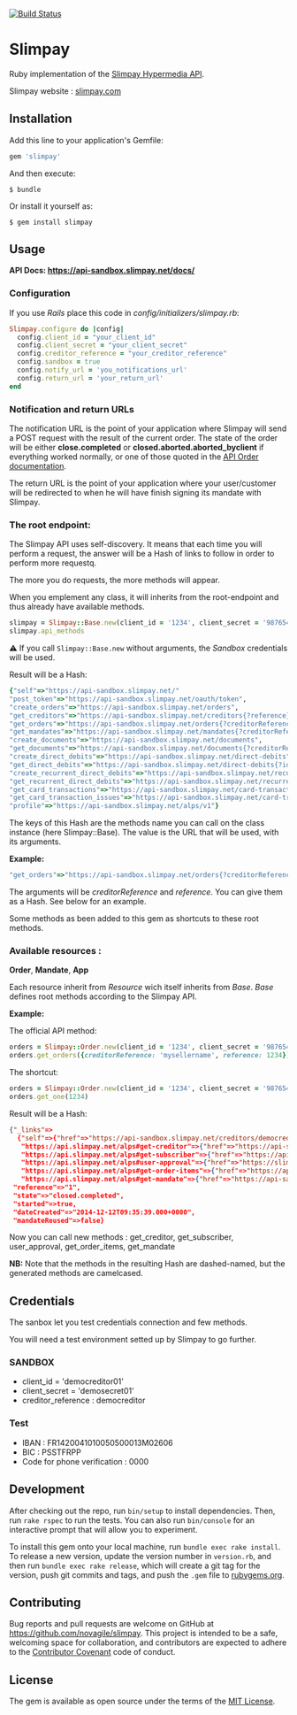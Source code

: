 [![Build Status](https://travis-ci.org/novagile/slimpay.svg)](https://travis-ci.org/novagile/slimpay)

# Slimpay

Ruby implementation of the [Slimpay Hypermedia API](https://api-sandbox.slimpay.net/docs/).

Slimpay website : [slimpay.com](https://www.slimpay.com/)

## Installation

Add this line to your application's Gemfile:

```ruby
gem 'slimpay'
```

And then execute:

    $ bundle

Or install it yourself as:

    $ gem install slimpay


## Usage

**API Docs: https://api-sandbox.slimpay.net/docs/**

### Configuration

If you use _Rails_ place this code in _config/initializers/slimpay.rb_:

```ruby
Slimpay.configure do |config|
  config.client_id = "your_client_id"
  config.client_secret = "your_client_secret"
  config.creditor_reference = "your_creditor_reference"
  config.sandbox = true
  config.notify_url = 'you_notifications_url'
  config.return_url = 'your_return_url'
end
```

### Notification and return URLs

The notification URL is the point of your application where Slimpay will send a POST request with the result of the current order.
The state of the order will be either **close.completed** or **closed.aborted.aborted_byclient** if everything worked normally, or one of those quoted in the [API Order documentation](https://api-sandbox.slimpay.net/docs/alps/v1/orders/).

The return URL is the point of your application where your user/customer will be redirected to when he will have finish signing its mandate with Slimpay.

### The root endpoint:

The Slimpay API uses self-discovery. It means that each time you will perform a request, the answer will be a Hash of links to follow in order to perform more requestq.

The more you do requests, the more methods will appear.

When you emplement any class, it will inherits from the root-endpoint and thus already have available methods.

```ruby
slimpay = Slimpay::Base.new(client_id = '1234', client_secret = '987654321', creditor_reference = 'azerty')
slimpay.api_methods
```
:warning: If you call ```Slimpay::Base.new``` without arguments, the _Sandbox_ credentials will be used.

Result will be a Hash:

```ruby
{"self"=>"https://api-sandbox.slimpay.net/"
"post_token"=>"https://api-sandbox.slimpay.net/oauth/token",
"create_orders"=>"https://api-sandbox.slimpay.net/orders",
"get_creditors"=>"https://api-sandbox.slimpay.net/creditors{?reference}",
"get_orders"=>"https://api-sandbox.slimpay.net/orders{?creditorReference,reference}",
"get_mandates"=>"https://api-sandbox.slimpay.net/mandates{?creditorReference,rum}",
"create_documents"=>"https://api-sandbox.slimpay.net/documents",
"get_documents"=>"https://api-sandbox.slimpay.net/documents{?creditorReference,entityReference,reference}",
"create_direct_debits"=>"https://api-sandbox.slimpay.net/direct-debits",
"get_direct_debits"=>"https://api-sandbox.slimpay.net/direct-debits{?id}",
"create_recurrent_direct_debits"=>"https://api-sandbox.slimpay.net/recurrent-direct-debits",
"get_recurrent_direct_debits"=>"https://api-sandbox.slimpay.net/recurrent-direct-debits{?id}",
"get_card_transactions"=>"https://api-sandbox.slimpay.net/card-transactions{?id}",
"get_card_transaction_issues"=>"https://api-sandbox.slimpay.net/card-transaction-issues{?id}",
"profile"=>"https://api-sandbox.slimpay.net/alps/v1"}
```

The keys of this Hash are the methods name you can call on the class instance (here Slimpay::Base).
The value is the URL that will be used, with its arguments.

**Example:**

```ruby
"get_orders"=>"https://api-sandbox.slimpay.net/orders{?creditorReference,reference}",
```

The arguments will be _creditorReference_ and _reference_. You can give them as a Hash.
See below for an example.

Some methods as been added to this gem as shortcuts to these root methods.

### Available resources :
**Order**, **Mandate**, **App**

Each resource inherit from _Resource_ wich itself inherits from _Base_.
_Base_ defines root methods according to the Slimpay API.

**Example:**

The official API method:

```ruby
orders = Slimpay::Order.new(client_id = '1234', client_secret = '987654321', creditor_reference = 'azerty')
orders.get_orders({creditorReference: 'mysellername', reference: 1234})
```

The shortcut:

```ruby
orders = Slimpay::Order.new(client_id = '1234', client_secret = '987654321', creditor_reference = 'azerty')
orders.get_one(1234)
```

Result will be a Hash:

```json
{"_links"=>
  {"self"=>{"href"=>"https://api-sandbox.slimpay.net/creditors/democreditor/orders/1"},
   "https://api.slimpay.net/alps#get-creditor"=>{"href"=>"https://api-sandbox.slimpay.net/creditors/democreditor"},
   "https://api.slimpay.net/alps#get-subscriber"=>{"href"=>"https://api-sandbox.slimpay.net/creditors/democreditor/orders/1/subscribers/subscriber01"},
   "https://api.slimpay.net/alps#user-approval"=>{"href"=>"https://slimpay.net/slimpaytpe16/userApproval?accessCode=spK534N0cuZztBGwj2FjC6eKzcsKFRzXbfy8buloUHiZV6p9PhIfcPgV7c507R"},
   "https://api.slimpay.net/alps#get-order-items"=>{"href"=>"https://api-sandbox.slimpay.net/creditors/democreditor/orders/1/items"},
   "https://api.slimpay.net/alps#get-mandate"=>{"href"=>"https://api-sandbox.slimpay.net/creditors/democreditor/mandates/1"}},
 "reference"=>"1",
 "state"=>"closed.completed",
 "started"=>true,
 "dateCreated"=>"2014-12-12T09:35:39.000+0000",
 "mandateReused"=>false}
```

Now you can call new methods : get_creditor, get_subscriber, user_approval, get_order_items, get_mandate

**NB:** Note that the methods in the resulting Hash are dashed-named, but the generated methods are camelcased.

## Credentials
The sanbox let you test credentials connection and few methods.

You will need a test environment setted up by Slimpay to go further.

### SANDBOX

* client_id =  'democreditor01'
* client_secret = 'demosecret01'
* creditor_reference : democreditor

### Test

* IBAN : FR1420041010050500013M02606
* BIC : PSSTFRPP
* Code for phone verification : 0000

## Development

After checking out the repo, run `bin/setup` to install dependencies. Then, run `rake rspec` to run the tests. You can also run `bin/console` for an interactive prompt that will allow you to experiment.

To install this gem onto your local machine, run `bundle exec rake install`. To release a new version, update the version number in `version.rb`, and then run `bundle exec rake release`, which will create a git tag for the version, push git commits and tags, and push the `.gem` file to [rubygems.org](https://rubygems.org).

## Contributing

Bug reports and pull requests are welcome on GitHub at https://github.com/novagile/slimpay. This project is intended to be a safe, welcoming space for collaboration, and contributors are expected to adhere to the [Contributor Covenant](contributor-covenant.org) code of conduct.


## License

The gem is available as open source under the terms of the [MIT License](http://opensource.org/licenses/MIT).

